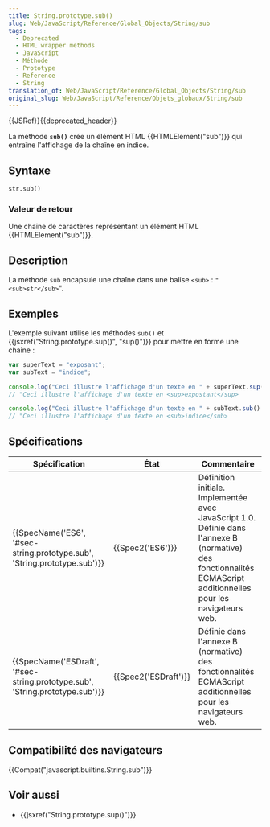 ```yaml
---
title: String.prototype.sub()
slug: Web/JavaScript/Reference/Global_Objects/String/sub
tags:
  - Deprecated
  - HTML wrapper methods
  - JavaScript
  - Méthode
  - Prototype
  - Reference
  - String
translation_of: Web/JavaScript/Reference/Global_Objects/String/sub
original_slug: Web/JavaScript/Reference/Objets_globaux/String/sub
---
```

{{JSRef}}{{deprecated_header}}

La méthode **`sub()`** crée un élément HTML {{HTMLElement("sub")}} qui entraîne l'affichage de la chaîne en indice.

## Syntaxe

    str.sub()

### Valeur de retour

Une chaîne de caractères représentant un élément HTML {{HTMLElement("sub")}}.

## Description

La méthode `sub` encapsule une chaîne dans une balise `<sub>` :
`"<sub>str</sub>`".

## Exemples

L'exemple suivant utilise les méthodes `sub()` et {{jsxref("String.prototype.sup()", "sup()")}} pour mettre en forme une chaîne :

```js
var superText = "exposant";
var subText = "indice";

console.log("Ceci illustre l'affichage d'un texte en " + superText.sup() + ".");
// "Ceci illustre l'affichage d'un texte en <sup>expostant</sup>

console.log("Ceci illustre l'affichage d'un texte en " + subText.sub() + ".");
// "Ceci illustre l'affichage d'un texte en <sub>indice</sub>
```

## Spécifications

| Spécification                                                                                        | État                         | Commentaire                                                                                                                                                       |
| ---------------------------------------------------------------------------------------------------- | ---------------------------- | ----------------------------------------------------------------------------------------------------------------------------------------------------------------- |
| {{SpecName('ES6', '#sec-string.prototype.sub', 'String.prototype.sub')}}     | {{Spec2('ES6')}}         | Définition initiale. Implementée avec JavaScript 1.0. Définie dans l'annexe B (normative) des fonctionnalités ECMAScript additionnelles pour les navigateurs web. |
| {{SpecName('ESDraft', '#sec-string.prototype.sub', 'String.prototype.sub')}} | {{Spec2('ESDraft')}} | Définie dans l'annexe B (normative) des fonctionnalités ECMAScript additionnelles pour les navigateurs web.                                                       |

## Compatibilité des navigateurs

{{Compat("javascript.builtins.String.sub")}}

## Voir aussi

- {{jsxref("String.prototype.sup()")}}
